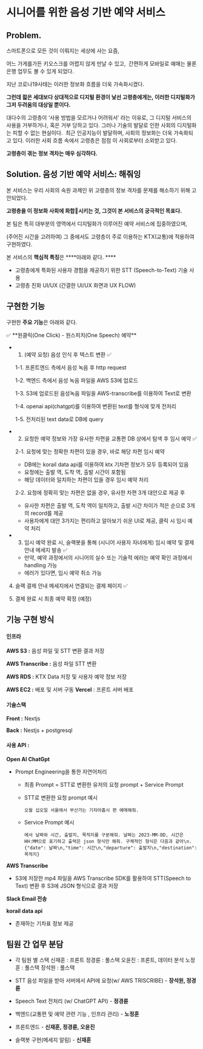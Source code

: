 # 시니어를 위한 음성 기반 예약 서비스
## Problem.
스마트폰으로 모든 것이 이뤄지는 세상에 사는 요즘,

어느 가게를가든  키오스크를 어렵지 않게 만날 수 있고, 
간편하게 모바일로 예매는 물론 은행 업무도 볼 수 있게 되었다.

지난 코로나19사태는 이러한 정보화 흐름을 더욱 가속화시켰다.

**그런데 젋은 세대보다 상대적으로 디지털 환경이 낯선 고령층에게는,
이러한 디지털화가 그저 두려움의 대상일 뿐이다.**

대다수의 고령층이 ‘사용 방법을 모르거나 어려워서’ 라는 이유로, 그 디지털 서비스의 사용을 거부하거나, 혹은 거부 당하고 있다. 그러나 기술의 발달로 인한 사회의 디지털화는 피할 수 없는 현실이다.  최근 인공지능이 발달하며, 사회의 정보화는 더욱 가속화되고 있다. 이러한 사회 흐름 속에서 고령층은 점점 이 사회로부터 소외받고 있다.

**고령층이 겪는 정보 격차는 매우 심각하다.**

## Solution. 음성 기반 예약 서비스: 해줘잉
본 서비스는 우리 사회의 숙원 과제인 위 고령층의 정보 격차를 문제를 해소하기 위해 고안되었다.

**고령층을 이 정보화 사회에 화합🤝시키는 것,
그것이 본 서비스의 궁극적인 목표다.**

본 팀은 특히 대부분의 영역에서 디지털화가 이루어진 예약 서비스에 집중하였으며,

(주어진 시간을 고려하여) 그 중에서도 고령층이 주로 이용하는 KTX(교통)에 적용하여 구현하였다.

본 서비스의 **핵심적 특징**은 ****아래와 같다.  ****

- 고령층에게 특화된 사용자 경험을 제공하기 위한 STT (Speech-to-Text) 기술 사용
- 고령층 친화 UI/UX (간결한 UI/UX 화면과 UX FLOW)

## 구현한 기능  
구현한 **주요 기능**은 아래와 같다.

<aside>
✅ **원클릭(One Click) - 원스피치(One Speech) 예약**

</aside>

- 1. (예약 요청) 음성 인식 후 텍스트 변환 ✅
    
    1-1. 프론트엔드 측에서 음성 녹음 후 http request 
    
    1-2. 백엔드 측에서 음성 녹음 파일을 AWS S3에 업로드 
    
    1-3. S3에 업로드된 음성녹음 파일을 AWS-transcribe를 이용하여 Text로 변환 
    
    1-4. openai api(chatgpt)를 이용하여 변환된 text를 형식에 맞게 전처리 
    
    1-5. 전처리된 text data로 DB에 query 
    
- 2. 요청한 예약 정보와 가장 유사한 차편을 교통편 DB 상에서 탐색 후 임시 예약 ✅
    
    2-1. 요청에 맞는 정확한 차편이 있을 경우, 바로 해당 차편 임시 예약
    
    - DB에는 korail data api를 이용하여 ktx 기차편 정보가 모두 등록되어 있음
    - 요청에는 출발 역, 도착 역, 출발 시간이 포함됨
    - 해당 데이터와 일치하는 차편이 있을 경우 임시 예약 처리
    
    2-2.  요청에 정확히 맞는 차편은 없을 경우, 유사한 차편 3개 대안으로 제공 후  
    
    - 유사한 차편은 출발 역, 도착 역이 일치하고, 출발 시간 차이가 적은 순으로 3개의 record를 제공
    - 사용자에게 대안 3가지는 편리하고 알아보기 쉬운 UI로 제공, 클릭 시 임시 예약 처리
- 3. 임시 예약 완료 시, 슬랙봇을 통해 (시니어 사용자 자녀에게) 임시 예약 및 결제 안내 메세지 발송 ✅
    - 만약, 예약 과정에서의 시니어의 실수 또는 기술적 에러는 예약 확인 과정에서 handling 가능
    - 에러가 있다면, 임시 예약 취소 가능

 4.  슬랙 결제 안내 메세지에서 연결되는 결제 페이지 ✅

5. 결제 완료 시 최종 예약 확정 (예정)

## 기능 구현 방식  
#### 인프라

**AWS S3 :** 음성 파일 및 STT 변환 결과 저장 

**AWS Transcribe :** 음성 파일 STT 변환

**AWS RDS :** KTX Data 저장 및 사용자 예약 정보 저장

**AWS EC2 :** 배포 및 서버 구동 
**Vercel** : 프론트 서버 배포

#### 기술스택

**Front :** Nextjs 

**Back :** Nestjs + postgresql

#### 사용 API :
**Open AI ChatGpt**
- Prompt Engineering을 통한 자연어처리
    - 최종 Prompt = STT로 변환한 유저의 요청 prompt + Service Prompt
    - STT로 변환한 요청 prompt 예시
        
        ```
        오월 십오일 서울에서 부산가는 기차아홉시 편 예매해줘.
        ```
        
    - Service Prompt 예시
        
        ```
        에서 날짜와 시간, 출발지, 목적지를 구분해줘. 날짜는 2023-MM-DD, 시간은 HH:MM으로 표기하고 출력은 json 형식만 해줘. 구체적인 형식은 다음과 같아\n. {"date": 날짜\n,"time": 시간\n,"departure": 출발지\n,"destination": 목적지}
        ```
        

**AWS Transcribe**
- S3에 저장한 mp4 파일을 AWS Transcribe SDK를 활용하여 STT(Speech to Text) 변환 후 S3에 JSON 형식으로 결과 저장

**Slack Email 전송**

**korail data api**
- 존재하는 기차표 정보 제공

## 팀원 간 업무 분담
- 각 팀원 별 스택
    신재훈 : 프론트
    정경륜 : 풀스택
    오윤진 : 프론트, 데이터 분석
    노정훈 : 풀스택
    장석원 : 풀스택
    
- STT 음성 파일을 받아 서버에서 API에 요청(w/ AWS TRISCRIBE) - **장석원, 정경륜**
- Speech Text 전처리 (w/ ChatGPT API) - **정경륜**
- 백엔드(교통편 및 예약 관련 기능 , 인프라 관리) - **노정훈**
- 프론트엔드 - **신재훈, 정경륜, 오윤진**
- 슬랙봇 구현(메세지 알림) - **신재훈**


